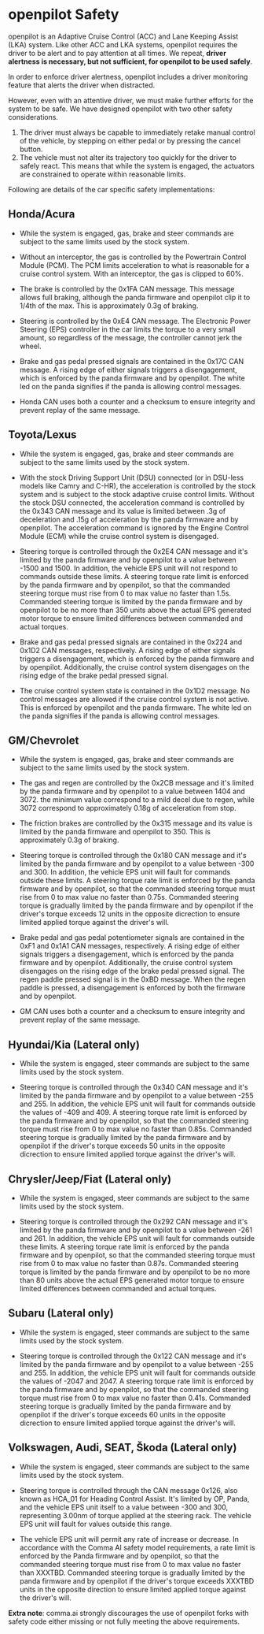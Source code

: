 openpilot Safety
======

openpilot is an Adaptive Cruise Control (ACC) and Lane Keeping Assist (LKA) system. 
Like other ACC and LKA systems, openpilot requires the driver to be alert and to 
pay attention at all times. We repeat, **driver alertness is necessary, but not 
sufficient, for openpilot to be used safely**.

In order to enforce driver alertness, openpilot includes a driver monitoring feature
that alerts the driver when distracted.

However, even with an attentive driver, we must make further efforts for the system to be
safe. We have designed openpilot with two other safety considerations.

1. The driver must always be capable to immediately retake manual control of the vehicle, 
   by stepping on either pedal or by pressing the cancel button.
2. The vehicle must not alter its trajectory too quickly for the driver to safely
   react. This means that while the system is engaged, the actuators are constrained
   to operate within reasonable limits.

Following are details of the car specific safety implementations:

Honda/Acura
------

  - While the system is engaged, gas, brake and steer commands are subject to the same limits used by
    the stock system.

  - Without an interceptor, the gas is controlled by the Powertrain Control Module (PCM). 
    The PCM limits acceleration to what is reasonable for a cruise control system.  With an
    interceptor, the gas is clipped to 60%.

  - The brake is controlled by the 0x1FA CAN message. This message allows full
    braking, although the panda firmware and openpilot clip it to 1/4th of the max.
    This is approximately 0.3g of braking.

  - Steering is controlled by the 0xE4 CAN message. The Electronic Power Steering (EPS) 
    controller in the car limits the torque to a very small amount, so regardless of the 
    message, the controller cannot jerk the wheel.

  - Brake and gas pedal pressed signals are contained in the 0x17C CAN message. A rising edge of
    either signals triggers a disengagement, which is enforced by the panda firmware and by openpilot. The
    white led on the panda signifies if the panda is allowing control messages.

  - Honda CAN uses both a counter and a checksum to ensure integrity and prevent
    replay of the same message.

Toyota/Lexus
------

  - While the system is engaged, gas, brake and steer commands are subject to the same limits used by
    the stock system.

  - With the stock Driving Support Unit (DSU) connected (or in DSU-less models like Camry and C-HR),
    the acceleration is controlled by the stock system and is subject to the stock adaptive cruise
    control limits. Without the stock DSU connected, the acceleration command is controlled by the
    0x343 CAN message and its value is limited between .3g of deceleration and .15g of acceleration
    by the panda firmware and by openpilot. The acceleration command is ignored by the Engine Control
    Module (ECM) while the cruise control system is disengaged.

  - Steering torque is controlled through the 0x2E4 CAN message and it's limited by the panda firmware and by
    openpilot to a value between -1500 and 1500. In addition, the vehicle EPS unit will not respond to
    commands outside these limits.  A steering torque rate limit is enforced by the panda firmware and by
    openpilot, so that the commanded steering torque must rise from 0 to max value no faster than
    1.5s. Commanded steering torque is limited by the panda firmware and by openpilot to be no more than 350
    units above the actual EPS generated motor torque to ensure limited differences between
    commanded and actual torques.

  - Brake and gas pedal pressed signals are contained in the 0x224 and 0x1D2 CAN messages,
    respectively. A rising edge of either signals triggers a disengagement, which is enforced by the
    panda firmware and by openpilot. Additionally, the cruise control system disengages on the rising edge of
    the brake pedal pressed signal.

  - The cruise control system state is contained in the 0x1D2 message. No control messages are
    allowed if the cruise control system is not active. This is enforced by openpilot and the
    panda firmware. The white led on the panda signifies if the panda is allowing control messages.

GM/Chevrolet
------

  - While the system is engaged, gas, brake and steer commands are subject to the same limits used by
    the stock system.

  - The gas and regen are controlled by the 0x2CB message and it's limited by the panda firmware and by
    openpilot to a value between 1404 and 3072. the minimum value correspond to a mild decel due to regen,
    while 3072 correspond to approximately 0.18g of acceleration from stop.

  - The friction brakes are controlled by the 0x315 message and its value is limited by the panda firmware
    and openpilot to 350. This is approximately 0.3g of braking.

  - Steering torque is controlled through the 0x180 CAN message and it's limited by the panda firmware and by
    openpilot to a value between -300 and 300. In addition, the vehicle EPS unit will fault for
    commands outside these limits.  A steering torque rate limit is enforced by the panda firmware and by
    openpilot, so that the commanded steering torque must rise from 0 to max value no faster than
    0.75s. Commanded steering torque is gradually limited by the panda firmware and by openpilot if the driver's
    torque exceeds 12 units in the opposite dicrection to ensure limited applied torque against the
    driver's will.

  - Brake pedal and gas pedal potentiometer signals are contained in the 0xF1 and 0x1A1 CAN messages,
    respectively. A rising edge of either signals triggers a disengagement, which is enforced by the
    panda firmware and by openpilot. Additionally, the cruise control system disengages on the rising edge of
    the brake pedal pressed signal. The regen paddle pressed signal is in the 0xBD message. When the
    regen paddle is pressed, a disengagement is enforced by both the firmware and by openpilot.

  - GM CAN uses both a counter and a checksum to ensure integrity and prevent
    replay of the same message.

Hyundai/Kia (Lateral only)
------

  - While the system is engaged, steer commands are subject to the same limits used by
    the stock system.

  - Steering torque is controlled through the 0x340 CAN message and it's limited by the panda firmware and by
    openpilot to a value between -255 and 255. In addition, the vehicle EPS unit will fault for
    commands outside the values of -409 and 409. A steering torque rate limit is enforced by the panda firmware and by
    openpilot, so that the commanded steering torque must rise from 0 to max value no faster than
    0.85s. Commanded steering torque is gradually limited by the panda firmware and by openpilot if the driver's
    torque exceeds 50 units in the opposite dicrection to ensure limited applied torque against the
    driver's will.

Chrysler/Jeep/Fiat (Lateral only)
------

  - While the system is engaged, steer commands are subject to the same limits used by
    the stock system.

  - Steering torque is controlled through the 0x292 CAN message and it's limited by the panda firmware and by
    openpilot to a value between -261 and 261. In addition, the vehicle EPS unit will fault for
    commands outside these limits. A steering torque rate limit is enforced by the panda firmware and by
    openpilot, so that the commanded steering torque must rise from 0 to max value no faster than
    0.87s. Commanded steering torque is limited by the panda firmware and by openpilot to be no more than 80
    units above the actual EPS generated motor torque to ensure limited differences between
    commanded and actual torques.

Subaru (Lateral only)
------

  - While the system is engaged, steer commands are subject to the same limits used by
    the stock system.

  - Steering torque is controlled through the 0x122 CAN message and it's limited by the panda firmware and by
    openpilot to a value between -255 and 255. In addition, the vehicle EPS unit will fault for
    commands outside the values of -2047 and 2047. A steering torque rate limit is enforced by the panda firmware and by
    openpilot, so that the commanded steering torque must rise from 0 to max value no faster than
    0.41s. Commanded steering torque is gradually limited by the panda firmware and by openpilot if the driver's
    torque exceeds 60 units in the opposite dicrection to ensure limited applied torque against the
    driver's will.

Volkswagen, Audi, SEAT, Škoda (Lateral only)
------

  - While the system is engaged, steer commands are subject to the same limits used by
    the stock system.

  - Steering torque is controlled through the CAN message 0x126, also known as HCA_01 for Heading Control Assist.
    It's limited by OP, Panda, and the vehicle EPS unit itself to a value between -300 and 300, representing 3.00nm
    of torque applied at the steering rack. The vehicle EPS unit will fault for values outside this range.

  - The vehicle EPS unit will permit any rate of increase or decrease. In accordance with the Comma AI safety model
    requirements, a rate limit is enforced by the Panda firmware and by openpilot, so that the commanded steering
    torque must rise from 0 to max value no faster than XXXTBD. Commanded steering torque is gradually limited by the
    panda firmware and by openpilot if the driver's torque exceeds XXXTBD units in the opposite direction to ensure
    limited applied torque against the driver's will.


**Extra note**: comma.ai strongly discourages the use of openpilot forks with safety code either missing or
  not fully meeting the above requirements.
